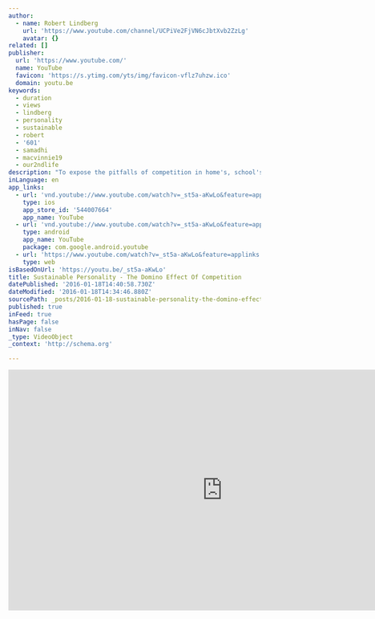 ```yaml
---
author:
  - name: Robert Lindberg
    url: 'https://www.youtube.com/channel/UCPiVe2FjVN6cJbtXvb2ZzLg'
    avatar: {}
related: []
publisher:
  url: 'https://www.youtube.com/'
  name: YouTube
  favicon: 'https://s.ytimg.com/yts/img/favicon-vflz7uhzw.ico'
  domain: youtu.be
keywords:
  - duration
  - views
  - lindberg
  - personality
  - sustainable
  - robert
  - '601'
  - samadhi
  - macvinnie19
  - our2ndlife
description: "To expose the pitfalls of competition in home's, school's and the workplace is to be aware and steer one's path to more healthy alternatives,"
inLanguage: en
app_links:
  - url: 'vnd.youtube://www.youtube.com/watch?v=_st5a-aKwLo&feature=applinks'
    type: ios
    app_store_id: '544007664'
    app_name: YouTube
  - url: 'vnd.youtube://www.youtube.com/watch?v=_st5a-aKwLo&feature=applinks'
    type: android
    app_name: YouTube
    package: com.google.android.youtube
  - url: 'https://www.youtube.com/watch?v=_st5a-aKwLo&feature=applinks'
    type: web
isBasedOnUrl: 'https://youtu.be/_st5a-aKwLo'
title: Sustainable Personality - The Domino Effect Of Competition
datePublished: '2016-01-18T14:40:58.730Z'
dateModified: '2016-01-18T14:34:46.880Z'
sourcePath: _posts/2016-01-18-sustainable-personality-the-domino-effect-of-competition.md
published: true
inFeed: true
hasPage: false
inNav: false
_type: VideoObject
_context: 'http://schema.org'

---
```

<iframe src="https://cdn.embedly.com/widgets/media.html?src=https%3A%2F%2Fwww.youtube.com%2Fembed%2F_st5a-aKwLo%3Ffeature%3Doembed&amp;url=https%3A%2F%2Fwww.youtube.com%2Fwatch%3Fv%3D_st5a-aKwLo%26feature%3Dyoutu.be&amp;image=https%3A%2F%2Fi.ytimg.com%2Fvi%2F_st5a-aKwLo%2Fhqdefault.jpg&amp;key=b7d04c9b404c499eba89ee7072e1c4f7&amp;type=text%2Fhtml&amp;schema=youtube" width="854" height="480" scrolling="no" frameborder="0" allowfullscreen="allowfullscreen" style=""></iframe>
